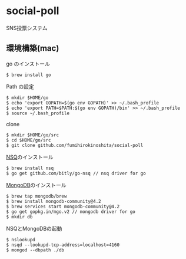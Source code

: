 # social-poll
SNS投票システム

## 環境構築(mac)

go のインストール
```
$ brew install go
```

Path の設定
```
$ mkdir $HOME/go
$ echo 'export GOPATH=$(go env GOPATH)' >> ~/.bash_profile
$ echo 'export PATH=$PATH:$(go env GOPATH)/bin' >> ~/.bash_profile
$ source ~/.bash_profile
```

clone
```
$ mkdir $HOME/go/src
$ cd $HOME/go/src
$ git clone github.com/fumihirokinoshita/social-poll
```

[NSQ](http://nsq.io/)のインストール
```
$ brew install nsq
$ go get github.com/bitly/go-nsq // nsq driver for go
```

[MongoDB](https://docs.mongodb.com/manual/tutorial/install-mongodb-on-os-x/)のインストール
```
$ brew tap mongodb/brew
$ brew install mongodb-community@4.2
$ brew services start mongodb-community@4.2
$ go get gopkg.in/mgo.v2 // mongodb driver for go
$ mkdir db
```

NSQとMongoDBの起動
```
$ nslookupd
$ nsqd --lookupd-tcp-address=localhost=4160
$ mongod --dbpath ./db
```
